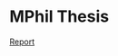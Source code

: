 # MPhil Thesis
[Report](https://github.com/lollcat/FAB-MPHIL-2021/blob/ToyProblems/LaurenceMidgley_Dissertation.pdf)
